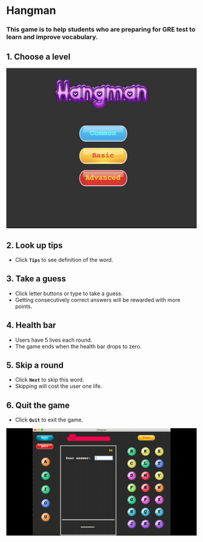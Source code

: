 # Hangman

### This game is to help students who are preparing for GRE test to learn and improve vocabulary.


## 1. Choose a level 
![](hangman_level.png)

## 2. Look up tips
* Click **`Tips`** to see definition of the word.

## 3. Take a guess
* Click letter buttons or type to take a guess.
* Getting consecutively correct answers will be rewarded with more points.

## 4. Health bar
* Users have 5 lives each round.
* The game ends when the health bar drops to zero.

## 5. Skip a round
* Click **`Next`** to skip this word.
* Skipping will cost the user one life.

## 6. Quit the game
* Click **`Quit`** to exit the game.

![](GRE_Hangman.gif)
